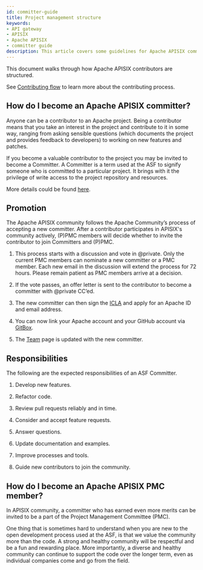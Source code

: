 ```yaml
---
id: committer-guide
title: Project management structure
keywords:
- API gateway
- APISIX
- Apache APISIX
- committer guide
description: This article covers some guidelines for Apache APISIX committers. It walks through the type of contributions and the contributor ladder and how contributors can become committers and then PMC members.
---
```


This document walks through how Apache APISIX contributors are structured.

See [Contributing flow](/docs/general/contributor-guide/) to learn more about the contributing process.

## How do I become an Apache APISIX committer?

Anyone can be a contributor to an Apache project. Being a contributor means that you take an interest in the project and contribute to it in some way, ranging from asking sensible questions (which documents the project and provides feedback to developers) to working on new features and patches.

If you become a valuable contributor to the project you may be invited to become a Committer. A Committer is a term used at the ASF to signify someone who is committed to a particular project. It brings with it the privilege of write access to the project repository and resources.

More details could be found [here](https://community.apache.org/contributors/).

## Promotion

The Apache APISIX community follows the Apache Community’s process of accepting a new committer. After a contributor participates in APISIX's community actively, (P)PMC members will decide whether to invite the contributor to join Committers and (P)PMC.

1. This process starts with a discussion and vote in @private. Only the current PMC members can nominate a new committer or a PMC member. Each new email in the discussion will extend the process for 72 hours. Please remain patient as PMC members arrive at a decision.

2. If the vote passes, an offer letter is sent to the contributor to become a committer with @private CC’ed.

3. The new committer can then sign the [ICLA](https://www.apache.org/licenses/contributor-agreements.html#clas) and apply for an Apache ID and email address.

4. You can now link your Apache account and your GitHub account via [GitBox](https://gitbox.apache.org/setup/).

5. The [Team](/team) page is updated with the new committer.

## Responsibilities

The following are the expected responsibilities of an ASF Committer.

1. Develop new features.

2. Refactor code.

3. Review pull requests reliably and in time.

4. Consider and accept feature requests.

5. Answer questions.

6. Update documentation and examples.

7. Improve processes and tools.

8. Guide new contributors to join the community.

## How do I become an Apache APISIX PMC member?

In APISIX community, a committer who has earned even more merits can be invited to be a part of the Project Management Committee (PMC).

One thing that is sometimes hard to understand when you are new to the open development process used at the ASF, is that we value the community more than the code. A strong and healthy community will be respectful and be a fun and rewarding place. More importantly, a diverse and healthy community can continue to support the code over the longer term, even as individual companies come and go from the field.
